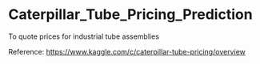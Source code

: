 # Caterpillar_Tube_Pricing_Prediction
To quote prices for industrial tube assemblies

Reference: https://www.kaggle.com/c/caterpillar-tube-pricing/overview
